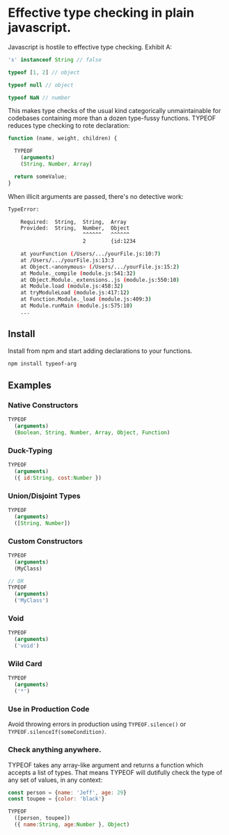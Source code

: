 # Effective type checking in plain javascript.

Javascript is hostile to effective type checking. Exhibit A:

```js
's' instanceof String // false
```

```js
typeof [1, 2] // object
```

```js
typeof null // object
```

```js
typeof NaN // number
```

This makes type checks of the usual kind categorically unmaintainable for codebases containing more than a dozen type-fussy functions. TYPEOF reduces type checking to rote declaration:

```js
function (name, weight, children) {

  TYPEOF
    (arguments)
    (String, Number, Array)

  return someValue;
}
```

When illicit arguments are passed, there's no detective work:

```sh
TypeError:

    Required:  String,  String,  Array
    Provided:  String,  Number,  Object
                        ^^^^^^   ^^^^^^
                        2        {id:1234

    at yourFunction (/Users/.../yourFile.js:10:7)
    at /Users/.../yourFile.js:13:3
    at Object.<anonymous> (/Users/.../yourFile.js:15:2)
    at Module._compile (module.js:541:32)
    at Object.Module._extensions..js (module.js:550:10)
    at Module.load (module.js:458:32)
    at tryModuleLoad (module.js:417:12)
    at Function.Module._load (module.js:409:3)
    at Module.runMain (module.js:575:10)
    ...
```

## Install
Install from npm and start adding declarations to your functions.

```sh
npm install typeof-arg
```

## Examples
### Native Constructors
```js
TYPEOF
  (arguments)
  (Boolean, String, Number, Array, Object, Function)
```

### Duck-Typing
```js
TYPEOF
  (arguments)
  ({ id:String, cost:Number })
```

### Union/Disjoint Types
```js
TYPEOF
  (arguments)
  ([String, Number])
```

### Custom Constructors
```js
TYPEOF
  (arguments)
  (MyClass)

// OR
TYPEOF
  (arguments)
  ('MyClass')
```

### Void
```js
TYPEOF
  (arguments)
  ('void')
```

### Wild Card
```js
TYPEOF
  (arguments)
  ('*')
```

### Use in Production Code
Avoid throwing errors in production using `TYPEOF.silence()` or `TYPEOF.silenceIf(someCondition)`.

### Check anything anywhere.
TYPEOF takes any array-like argument and returns a function which accepts a list of types. That means TYPEOF will dutifully check the type of any set of values, in any context:

```js
const person = {name: 'Jeff', age: 29}
const toupee = {color: 'black'}

TYPEOF
  ([person, toupee])
  ({ name:String, age:Number }, Object)
```
